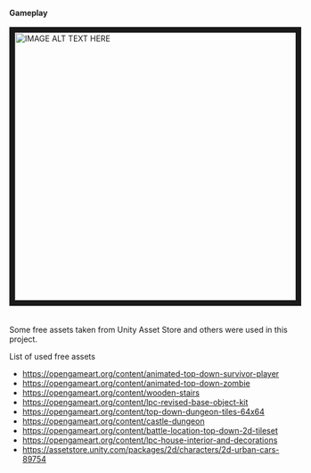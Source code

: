 <b>Gameplay</b>
<br><br>
<a href="http://www.youtube.com/watch?feature=player_embedded&v=MV2olHr39p0
" target="_blank"><img src="http://img.youtube.com/vi/MV2olHr39p0/0.jpg" 
alt="IMAGE ALT TEXT HERE" width="720" height="480" border="10" /></a>
<br><br><br>
Some free assets taken from Unity Asset Store and others were used in this project.

List of used free assets
- https://opengameart.org/content/animated-top-down-survivor-player
- https://opengameart.org/content/animated-top-down-zombie
- https://opengameart.org/content/wooden-stairs
- https://opengameart.org/content/lpc-revised-base-object-kit
- https://opengameart.org/content/top-down-dungeon-tiles-64x64
- https://opengameart.org/content/castle-dungeon
- https://opengameart.org/content/battle-location-top-down-2d-tileset
- https://opengameart.org/content/lpc-house-interior-and-decorations
- https://assetstore.unity.com/packages/2d/characters/2d-urban-cars-89754
